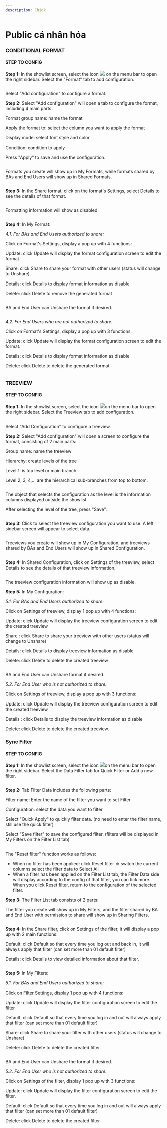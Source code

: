 ```yaml
---
description: Chidk
---
```


# Public cá nhân hóa

### CONDITIONAL FORMAT

#### **STEP TO CONFIG**

**Step 1:** In the showlist screen, select the icon ![](https://lh5.googleusercontent.com/Y4GO66MafvZ\_nahI5DDUodqJugXyy-rthZZMHswDWpq-hJDioFE5f5EQwqrHfopx3\_eyp6jyf64TWi1zF0Fi0k00UWJo3i3\_\_\_497qWQ0m15d8VnJMLdDytPew2rQunW-3mIa7HuwT96KY1\_zhwO2HrP5NwrZ9FYmh13o4hfehTivKqNqjWMSsEkkA) on the menu bar to open the right sidebar. Select the "Format" tab to add configuration.

<figure><img src="https://lh5.googleusercontent.com/70GdV0dCeuYfzWVWuw4Aq_TKVWFpPMk5WIgY0vjPIU_bPs8cxjmJquLe2UjLB-qnBzQ2lTebdAz1YtSrveub6ww7m5-ccNQ-WdhsHqd7tkYmH9jF-e3V9JADsNjNZDS973o1PfLRiDlkQqa7Vih4vofdGB5bDuduKMdW2uEtwwQhiT_3K2i2PbH_xg" alt=""><figcaption></figcaption></figure>

Select "Add configuration" to configure a format.

**Step 2:** Select "Add configuration" will open a tab to configure the format, including 4 main parts:&#x20;

Format group name: name the format&#x20;

Apply the format to: select the column you want to apply the format&#x20;

Display mode: select font style and color&#x20;

Condition: condition to apply&#x20;

Press "Apply" to save and use the configuration.

<figure><img src="https://lh4.googleusercontent.com/RFkZmviPx1o34TQJsytJY3lC_nZLetN22AgDMbVcgxPLI4-V6vesuyn1SEkZdsq8mcq1d41u6J7MEDX063vmpVrDsm4SwshkYh7Tyzz4dznRjyX3UmTOxIhXKVcODNBi1cVcRLaxyF5CBpTtjlCf6Nlm2tcapPHXGtGy9XAEz2A81MeWbY2J57O0yg" alt=""><figcaption></figcaption></figure>

Formats you create will show up in My Formats, while formats shared by BAs and End Users will show up in Shared Formats.

<figure><img src="https://lh4.googleusercontent.com/6yGkT9QNelWlKWaEvSF4Sxuj_wqI6G_BXP9Yfz2So8tFHX1nTtHFEDU1lpukRyGRZXW5qhMqNI7SWmAC3cu-fsz-H5BxR39d5GcWA3WbJA2OgMCAnqmZOi_IKRVShBqFiyraHsud9Hsjd9rNra77HISBqoFCeSpmmuHQL1n__AYErhvEa4eOw1CLJw" alt=""><figcaption></figcaption></figure>

**Step 3:** In the Share format, click on the format's Settings, select Details to see the details of that format.

<figure><img src="https://lh5.googleusercontent.com/0AZkEVPNvZ9mxFcdzhV4vxDaZGKe4HmK11EXox8rH5mMBS_3gj1Y1az-pP-1DkK_wJ1r0R5ovImGcZ_4JCwrvupZaT5rcqp3mj1FtCP_-jxXD10dw5U0svo6dTCGdgof3qDQPXMywuqYHHgI3QtvuzvXeUe1JHV46NwAuNICmXDJ8CS4EcEIzqOioQ" alt=""><figcaption></figcaption></figure>

Formatting information will show as disabled.

<figure><img src="https://lh5.googleusercontent.com/zAHsWxLiIsMsN0RwKbcxFMdWOFlr7b8x3FrnK0U_4IzFkuGFZV8lEueQCl_S6BAAdAUkpDjqrLGVAQQhoQfgMJ_-69Xgu_hjLiQfsk--oUt5hi2tuTdsvRG1mrebUZvWRnpp8PTVfSWG3uSpGauxTqeQPmADkGeTrHGLTro7gOVEVaJpwXMwyZHeVw" alt=""><figcaption></figcaption></figure>

**Step 4:** In My Format:&#x20;

_4.1. For BAs and End Users authorized to share:_&#x20;

Click on Format's Settings, display a pop up with 4 functions:&#x20;

Update: click Update will display the format configuration screen to edit the format.&#x20;

Share: click Share to share your format with other users (status will change to Unshare)&#x20;

Details: click Details to display format information as disable&#x20;

Delete: click Delete to remove the generated format

<figure><img src="https://lh3.googleusercontent.com/TkuitotQiwoFoi8C5N3-3itTd68eo3619m_Y6z8YvLPXsvoRcIoJXwscqpMwJeX6aMrHCGf3Gy0GCmkCFBXalGfrGdV9JtoJTvylQAvPo3DNB2sjCpwMMUa564BDadL_XTLLbK2cRxW_-pufdyJ_tvwRfq4NsOlh0Y5tn3Jg_AAYKM4rbJ53e6ThfA" alt=""><figcaption></figcaption></figure>

BA and End User can Unshare the format if desired.

<figure><img src="https://lh6.googleusercontent.com/1sAngU5ilQsmPHGZUB6dC3ak7MqUi4xe5HIpyKamVNLcaY8-Db9ipB1b3GNvv2MHzGtPFY4eHPN41HvsUNgqZtOt225TrRhJP_3GsTmRzv0OzyGhA9gNvsi3uIljxrZUFT8g_huvEPma2-DlVXPzBURrw5t3J1Wez9pz9a0cGX12EpxiR74e7gr5GQ" alt=""><figcaption></figcaption></figure>

_4.2. For End Users who are not authorized to share:_&#x20;

Click on Format's Settings, display a pop up with 3 functions:&#x20;

Update: click Update will display the format configuration screen to edit the format.&#x20;

Details: click Details to display format information as disable&#x20;

Delete: click Delete to delete the generated format

<figure><img src="https://lh6.googleusercontent.com/6gW62XCpOpYwyFHCuUaV-MuPB4zM-KlWtIPHL2-0U-0ePTL8h0QqEIziTi7z0iwcSpZ7jO1OoCkj3HAvDYPjK6pp8VufrIaTasq8iriEGXkzE63yy-5cPqeGJ0wlk7Y7APe7H2L-ih26HKgx4c-6iyvo9sSwKT_DpF_2kaYrxnEZwOpEC3urQ4K7NQ" alt=""><figcaption></figcaption></figure>

### **TREEVIEW**

#### **STEP TO CONFIG**

**Step 1:** In the showlist screen, select the icon ![](https://lh5.googleusercontent.com/Y4GO66MafvZ\_nahI5DDUodqJugXyy-rthZZMHswDWpq-hJDioFE5f5EQwqrHfopx3\_eyp6jyf64TWi1zF0Fi0k00UWJo3i3\_\_\_497qWQ0m15d8VnJMLdDytPew2rQunW-3mIa7HuwT96KY1\_zhwO2HrP5NwrZ9FYmh13o4hfehTivKqNqjWMSsEkkA)on the menu bar to open the right sidebar. Select the Treeview tab to add configuration.

<figure><img src="https://lh6.googleusercontent.com/4aBTT5U93WB_cihIIzKhItwTR8AjZ68l5kiey5RlGiskG4BEGLcLDjWfWv6kzfdgt9mwO0Z1b5JKPsRgwtBH86rFW-CLtISFT6jdPMZPxj46VbgZ4SBEoHnLtBAihh8jQyE9tNMEFH9P-UwC9Pa0VVrw-gvsy4m8YQvMYBdfnF7uXhSMqoSn4PJ00g" alt=""><figcaption></figcaption></figure>

Select "Add Configuration" to configure a treeview.

**Step 2:** Select "Add configuration" will open a screen to configure the format, consisting of 2 main parts:&#x20;

Group name: name the treeview&#x20;

Hierarchy: create levels of the tree&#x20;

Level 1: is top level or main branch&#x20;

Level 2, 3, 4,... are the hierarchical sub-branches from top to bottom.

<figure><img src="https://lh5.googleusercontent.com/xt9d0g-xcCIAGv9SL07T9dI4fYha2Hei81lnDRd8nt_iKfNk_y6JxpA-RM8MXOc4eyktjwXLnXtf167R2zPTMMbZcj_flF8td_2KXgOCtmT0f-ZJsC8c4d-GK9bqky1BQqDxxWE2iLe2Z3_6tmnrMnY6pKv-PDSO2lwf7UVTZiJ8W34bVkQ9E1unWQ" alt=""><figcaption></figcaption></figure>

The object that selects the configuration as the level is the information columns displayed outside the showlist.&#x20;

After selecting the level of the tree, press "Save".

<figure><img src="https://lh5.googleusercontent.com/44tP59qEx8KhV9Z8-wiXg9InK-lQsvHre6ZPu1QYBFrfiK0tTp9_xnvz1_c7zdfoSqV612RrZLwStG8GnWXFGE7C5x53vHgs35rtReMgiFxxomHYTvtVeKmCn_TUrqoOOrcBU5yZbJpWLFcKwQ-PXHPb-cEj2oWwcBE6FFfKOgsyUhs0ZiamBo8uXw" alt=""><figcaption></figcaption></figure>

**Step 3:** Click to select the treeview configuration you want to use. A left sidebar screen will appear to select data.

<figure><img src="https://lh4.googleusercontent.com/_-An-RB2rxl6xhkAXtKBb7wD3BywwEswteAQdY2St2PXgquVX5foHlxB7nX6Vjcnoltu-lQ1gA6-OQqyEb8k_tYJfFnHEtxPt9xFB9FOlF3aLOkgAQGHhH3Q8sVBA4hgTaFyQxUNYT-q5ojpoWq6kJhO8L-_aqbt-C2jOf22_NdcUtDisF12wzEW0Q" alt=""><figcaption></figcaption></figure>

Treeviews you create will show up in My Configuration, and treeviews shared by BAs and End Users will show up in Shared Configuration.

<figure><img src="https://lh6.googleusercontent.com/cyKVgrw-BbSY2vuFP7_-GVPTkjMIihtRBHO1_rbFNhhOSCqNMUvNQkppf9S9yy9U1K-WAibGcZZ2qF-8kGilQDfjGsV1cF2LOzn-f9e7-ClgwsTT9hCP8uKOqDwdsoKqGxt9z9cq6jyj_-PekbUIcjd_VM5f9wS1B4__rzBi1GOMaUNPLd8hegQmOw" alt=""><figcaption></figcaption></figure>

**Step 4:** In Shared Configuration, click on Settings of the treeview, select Details to see the details of that treeview information.

<figure><img src="https://lh6.googleusercontent.com/MiR1YU8w45wIAJ5vqHWuEgs3T6VdpYfkhdilO-Nmvofv1X4mstr1qWdRfaK0vB49Gfr_Ak2dAGTV9OnSSVWi8kPhuAnNqGEznCyrZeyE8ulfS2zyuaRf_FPfoFpBET1Qm5uW4UL7CEmJjnOOoefUi_RYbhKa0VEIqkChiXUH5pShc9K1KafxPHgytw" alt=""><figcaption></figcaption></figure>

The treeview configuration information will show up as disable.

**Step 5:** In My Configuration:&#x20;

_5.1. For BAs and End Users authorized to share:_&#x20;

Click on Settings of treeview, display 1 pop up with 4 functions:&#x20;

Update: click Update will display the treeview configuration screen to edit the created treeview&#x20;

Share : click Share to share your treeview with other users (status will change to Unshare)&#x20;

Details: click Details to display treeview information as disable&#x20;

Delete: click Delete to delete the created treeview

<figure><img src="https://lh3.googleusercontent.com/R2BPhRbVb4ABCb1o-A2Q6B-NCcTr617tOgisMeZUUfGKgttforQ-GXNdPLhi_XCTHkHfnUadtYwY06nQyKGh-l1UsLuWTTC31TaSeO4uheqqNyKxcigw7myiYbTl0JqK07mHA-Rn_V6Z2oIUixnyDYqqliw324-J5MMRVYQo5C9iCrWSud-xNj2azg" alt=""><figcaption></figcaption></figure>

BA and End User can Unshare format if desired.

_5.2. For End User who is not authorized to share:_&#x20;

Click on Settings of treeview, display a pop up with 3 functions:&#x20;

Update: click Update will display the treeview configuration screen to edit the created treeview&#x20;

Details : click Details to display the treeview information as disable&#x20;

Delete: click Delete to delete the created treeview.

### Sync Filter

#### **STEP TO CONFIG**

**Step 1:** In the showlist screen, select the icon ![](https://lh6.googleusercontent.com/Ouwt8DTpRSm7olBp-YTkl52MCM3WP\_RxNszsQvylzI6WJxyd1R8kKtSE6o-AVJfjHbxQZh2tQZS-Xn9gLY5SEpJoDpsnMIquA0-Z7-1TChAngNDHilWgP-6-5SOVbNbBJSYjlRDyIG8ba9evMc0euS9zJU0vxqh7YFFC0qQEoJDXOpfcq5DjY6jabw)on the menu bar to open the right sidebar. Select the Data Filter tab for Quick Filter or Add a new filter.

<figure><img src="https://lh5.googleusercontent.com/fvx9O-BlAfKAS0fHDnWU6zuZ3wUq9rZo13W08QVEuI2Yhnvv6ZHqXwxRuoYUs1ch5gAZkP4jkGAdHURIvaOdGso4crlUGbI_6aJyOGjrO__7niXRENG9iVEqFEsknP_V1c396bCP6O7kRP7BqaGK-vIHsjVwE8QK4mpKFShwQ-bxCNwDaA4I0r7qlA" alt=""><figcaption></figcaption></figure>

**Step 2:** Tab Filter Data includes the following parts:&#x20;

Filter name: Enter the name of the filter you want to set Filter&#x20;

Configuration: select the data you want to filter&#x20;

Select "Quick Apply" to quickly filter data. (no need to enter the filter name, still use the quick filter)&#x20;

Select "Save filter" to save the configured filter. (filters will be displayed in My Filters on the Filter List tab)

<figure><img src="https://lh6.googleusercontent.com/kmvKt1rX-qqQZJAmCIKkPHSxFin1tA7lj0oxWV4eUCyK3oFZ-DqKRqlLNcPgmkjzrk2Y1-LlrbXw6phkBdlLlyrfInvmKKWEb7nMeXWehSTeU48w-xpli26AEjdMT6cRmudwOa0NqUlt6Q2V11HQP9jyr0rKdMo7M74gecK1Zs2wRFA94Jt7GKLpUA" alt=""><figcaption></figcaption></figure>

The "Reset filter" function works as follows:

* When no filter has been applied: click Reset filter => switch the current columns select the filter data to Select All
* When a filter has been applied on the Filter List tab, the Filter Data side will display according to the config of that filter, you can tick more. When you click Reset filter, return to the configuration of the selected filter.

**Step 3:** The Filter List tab consists of 2 parts:&#x20;

The filter you create will show up in My Filters, and the filter shared by BA and End User with permission to share will show up in Sharing Filters.

<figure><img src="https://lh5.googleusercontent.com/jCX0V9EhAvgJpxR1gdL-KicRpjno0t9k8LxLXphWD8h3ePnZmokJnApMSH0Lw1v19YYpaYhwZ1G02Ir-lLReJMA-p9HXtOzkDMge0Pw2xR0_Ghcg6t53sZ1X4FEEHX8bkNDM50A7sYJAfup0mPXfE5VthQ9GLAldt6PK5uiliuHm2VtTXrppP71fCg" alt=""><figcaption></figcaption></figure>

**Step 4:** In the Share filter, click on Settings of the filter, it will display a pop up with 2 main functions:&#x20;

Default: click Default so that every time you log out and back in, it will always apply that filter (can set more than 01 default filter)&#x20;

Details: click Details to view detailed information about that filter.

<figure><img src="https://lh3.googleusercontent.com/Y7aoa4VfOtBfZnbHUrp2ym8GAHl8IT10ALuyBSeHXt2kO2Z8kAuVcy5teP3VA929CrslTLqUw2ItiRdKPcPf4IUL3QOUXgTMuww21RM0QrND7QsSZ-NFQ_WacZiBblaXWlgawtUyTR_WYmucsDuQZ0a_v21AuQBwiO8wmpgWWQvH_il5SJkAhCNexA" alt=""><figcaption></figcaption></figure>

**Step 5:** In My Filters:&#x20;

_5.1. For BAs and End Users authorized to share:_

Click on Filter Settings, display 1 pop up with 4 functions:&#x20;

Update: click Update will display the filter configuration screen to edit the filter&#x20;

Default: click Default so that every time you log in and out will always apply that filter (can set more than 01 default filter)&#x20;

Share: click Share to share your filter with other users (status will change to Unshare)&#x20;

Delete: click Delete to delete the created filter

<figure><img src="https://lh5.googleusercontent.com/Y2hDhflEWvEc1p7o75UzWNDEksd9zifYxMP8FuZ-CvC31myZR7C5JogTQ3s8rP1LMivj8DObAm9W6BADRtOfIjwwFwI1e99lnbVQffzb6ZD64lpUCHSkhoJZGGfBsI8-Eb5_zm0toe8MvEQhmyKrEGnZF4fJaGYt7qkuyhxgCHgBF2zudik8vbcH6g" alt=""><figcaption></figcaption></figure>

BA and End User can Unshare the format if desired.

_5.2. For End User who is not authorized to share:_&#x20;

Click on Settings of the filter, display 1 pop up with 3 functions:&#x20;

Update: click Update will display the filter configuration screen to edit the filter.&#x20;

Default: click Default so that every time you log in and out will always apply that filter (can set more than 01 default filter)&#x20;

Delete: click Delete to delete the created filter

<figure><img src="https://lh4.googleusercontent.com/SaFQ2m0nLoqbLNJV56MW9YZEeW-7N5UPekJeHEN6Rg1XSQaj5z6Efn1I74WXvn1vs4LN0IP8TICITyA9j2xe3Ynz0SnC9HGTla56oug3VqQROVoDbE96kCrxhzDFoAZ8YucAP_kM9KCh_uqS2v5nYBVdwhOSarBHlvqAqXjTItMGYvxUH2OxYaD_ww" alt=""><figcaption></figcaption></figure>

